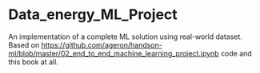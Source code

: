 # Data_energy_ML_Project
An implementation of a complete ML solution using real-world dataset. Based on https://github.com/ageron/handson-ml/blob/master/02_end_to_end_machine_learning_project.ipynb code and this book at all.
